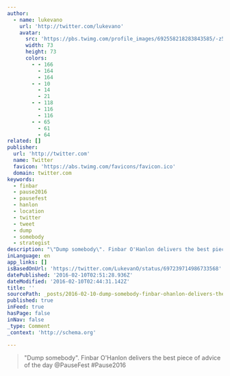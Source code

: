 ```yaml
---
author:
  - name: lukevano
    url: 'http://twitter.com/lukevano'
    avatar:
      src: 'https://pbs.twimg.com/profile_images/692558218283843585/-z5-Q-ej_bigger.png'
      width: 73
      height: 73
      colors:
        - - 166
          - 164
          - 164
        - - 10
          - 14
          - 21
        - - 118
          - 116
          - 116
        - - 65
          - 61
          - 64
related: []
publisher:
  url: 'http://twitter.com'
  name: Twitter
  favicon: 'https://abs.twimg.com/favicons/favicon.ico'
  domain: twitter.com
keywords:
  - finbar
  - pause2016
  - pausefest
  - hanlon
  - location
  - twitter
  - tweet
  - dump
  - somebody
  - strategist
description: "\"Dump somebody\". Finbar O'Hanlon delivers the best piece of advice of the day @PauseFest #Pause2016"
inLanguage: en
app_links: []
isBasedOnUrl: 'https://twitter.com/LukevanO/status/697239714986733568'
datePublished: '2016-02-10T02:51:28.936Z'
dateModified: '2016-02-10T02:44:31.142Z'
title: ''
sourcePath: _posts/2016-02-10-dump-somebody-finbar-ohanlon-delivers-the-best-piece-of.md
published: true
inFeed: true
hasPage: false
inNav: false
_type: Comment
_context: 'http://schema.org'

---
```

> "Dump somebody"&period; Finbar O'Hanlon delivers the best piece of advice of the day &commat;PauseFest &num;Pause2016